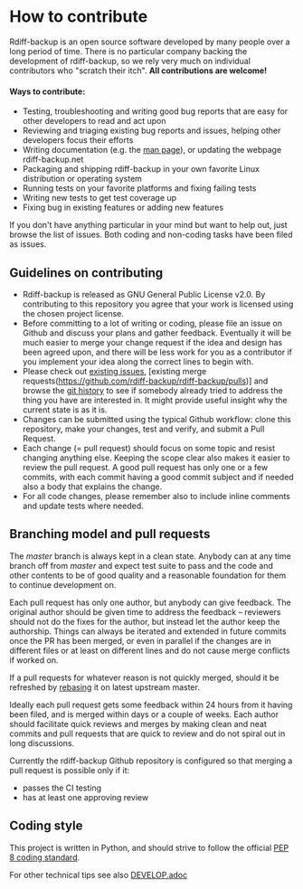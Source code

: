 # How to contribute

Rdiff-backup is an open source software developed by many people over a long period of time. There is no particular company backing the development of rdiff-backup, so we rely very much on individual contributors who "scratch their itch". **All contributions are welcome!**

#### Ways to contribute:

- Testing, troubleshooting and writing good bug reports that are easy for other developers to read and act upon
- Reviewing and triaging existing bug reports and issues, helping other developers focus their efforts
- Writing documentation (e.g. the [man page](https://github.com/rdiff-backup/rdiff-backup/blob/master/rdiff-backup.1)), or updating the webpage rdiff-backup.net
- Packaging and shipping rdiff-backup in your own favorite Linux distribution or operating system
- Running tests on your favorite platforms and fixing failing tests
- Writing new tests to get test coverage up
- Fixing bug in existing features or adding new features

If you don't have anything particular in your mind but want to help out, just browse the list of issues. Both coding and non-coding tasks have been filed as issues.

## Guidelines on contributing

- Rdiff-backup is released as GNU General Public License v2.0. By contributing to this repository you agree that your work is licensed using the chosen project license.
- Before committing to a lot of writing or coding, please file an issue on Github and discuss your plans and gather feedback. Eventually it will be much easier to merge your change request if the idea and design has been agreed upon, and there will be less work for you as a contributor if you implement your idea along the correct lines to begin with.
- Please check out [existing issues](https://github.com/rdiff-backup/rdiff-backup/issues), [existing merge requests(https://github.com/rdiff-backup/rdiff-backup/pulls)] and browse the [git history](https://github.com/rdiff-backup/rdiff-backup/commits/master) to see if somebody already tried to address the thing you have are interested in. It might provide useful insight why the current state is as it is.
- Changes can be submitted using the typical Github workflow: clone this repository, make your changes, test and verify, and submit a Pull Request.
- Each change (= pull request) should focus on some topic and resist changing anything else. Keeping the scope clear also makes it easier to review the pull request. A good pull request has only one or a few commits, with each commit having a good commit subject and if needed also a body that explains the change.
- For all code changes, please remember also to include inline comments and update tests where needed.

## Branching model and pull requests

The *master* branch is always kept in a clean state. Anybody can at any time branch off from *master* and expect test suite to pass and the code and other contents to be of good quality and a reasonable foundation for them to continue development on.

Each pull request has only one author, but anybody can give feedback. The original author should be given time to address the feedback – reviewers should not do the fixes for the author, but instead let the author keep the authorship. Things can always be iterated and extended in future commits once the PR has been merged, or even in parallel if the changes are in different files or at least on different lines and do not cause merge conflicts if worked on.

If a pull requests for whatever reason is not quickly merged, should it be refreshed by [rebasing](https://git-scm.com/docs/git-rebase) it on latest upstream master.

Ideally each pull request gets some feedback within 24 hours from it having been filed, and is merged within days or a couple of weeks. Each author should facilitate quick reviews and merges by making clean and neat commits and pull requests that are quick to review and do not spiral out in long discussions.

Currently the rdiff-backup Github repository is configured so that merging a pull request is possible only if it:
- passes the CI testing
- has at least one approving review


## Coding style

This project is written in Python, and should strive to follow the official [PEP 8 coding standard](https://www.python.org/dev/peps/pep-0008/).

For other technical tips see also [DEVELOP.adoc](DEVELOP.adoc)
